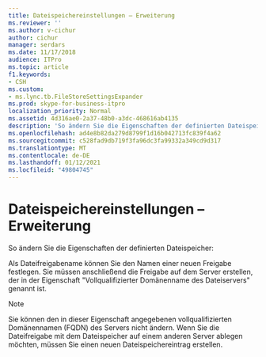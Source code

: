 ```yaml
---
title: Dateispeichereinstellungen – Erweiterung
ms.reviewer: ''
ms.author: v-cichur
author: cichur
manager: serdars
ms.date: 11/17/2018
audience: ITPro
ms.topic: article
f1.keywords:
- CSH
ms.custom:
- ms.lync.tb.FileStoreSettingsExpander
ms.prod: skype-for-business-itpro
localization_priority: Normal
ms.assetid: 4d316ae0-2a37-48b0-a3dc-468616ab4135
description: 'So ändern Sie die Eigenschaften der definierten Dateispeicher:'
ms.openlocfilehash: ad4e8b82da279d8799f1d16b042713fc839f4a62
ms.sourcegitcommit: c528fad9db719f3fa96dc3fa99332a349cd9d317
ms.translationtype: MT
ms.contentlocale: de-DE
ms.lasthandoff: 01/12/2021
ms.locfileid: "49804745"
---
```

# <a name="file-store-settings-expander"></a>Dateispeichereinstellungen – Erweiterung
 
So ändern Sie die Eigenschaften der definierten Dateispeicher:
  
Als Dateifreigabename können Sie den Namen einer neuen Freigabe festlegen. Sie müssen anschließend die Freigabe auf dem Server erstellen, der in der Eigenschaft "Vollqualifizierter Domänenname des Dateiservers" genannt ist.
  
> [!NOTE]
> Sie können den in dieser Eigenschaft angegebenen vollqualifizierten Domänennamen (FQDN) des Servers nicht ändern. Wenn Sie die Dateifreigabe mit dem Dateispeicher auf einem anderen Server ablegen möchten, müssen Sie einen neuen Dateispeichereintrag erstellen. 
  

